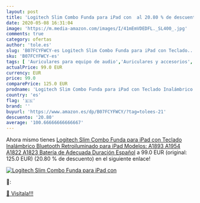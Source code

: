 ```yaml
---
layout: post
title: 'Logitech Slim Combo Funda para iPad con  al 20.80 % de descuento'
date: 2020-05-08 16:31:04
image: 'https://m.media-amazon.com/images/I/41mEmVDEDFL._SL400_.jpg'
comments: true
category: ofertas
author: 'tole.es'
slug: 'B07FCYFWCY-es Logitech Slim Combo Funda para iPad con Teclado...'
sku: 'B07FCYFWCY-es'
tags: [ 'Auriculares para equipo de audio','Auriculares y accesorios','Electrónica','Electrónica para moto','Electrónica para vehículos','Soportes para moto','ipad', ]
actualPrice: 99.0 EUR
currency: EUR
price: 99.0
comparePrice: 125.0 EUR
prodname: 'Logitech Slim Combo Funda para iPad con Teclado Inalámbrico Bluetooth Retroiluminado  para iPad  Modelos: A1893  A1954  A1822  A1823   Batería de Adecuada Duración  Español'
country: 'es'
flag: '🇪🇸'
brand: ''
buyurl: 'https://www.amazon.es/dp/B07FCYFWCY/?tag=tolees-21'
descuento: '20.80'
average: '100.66666666666667'
---
```


Ahora mismo tienes [Logitech Slim Combo Funda para iPad con Teclado Inalámbrico Bluetooth Retroiluminado  para iPad  Modelos: A1893  A1954  A1822  A1823   Batería de Adecuada Duración  Español](https://www.amazon.es/dp/B07FCYFWCY/?tag=tolees-21) a 99.0 EUR (original: 125.0 EUR) (20.80 %  de descuento) en el siguiente enlace!

[![Logitech Slim Combo Funda para iPad con ](https://m.media-amazon.com/images/I/41mEmVDEDFL._SL400_.jpg)](https://www.amazon.es/dp/B07FCYFWCY/?tag=tolees-21)

🔎:


[🛒 Visítala!!!](https://www.amazon.es/dp/B07FCYFWCY/?tag=tolees-21)
